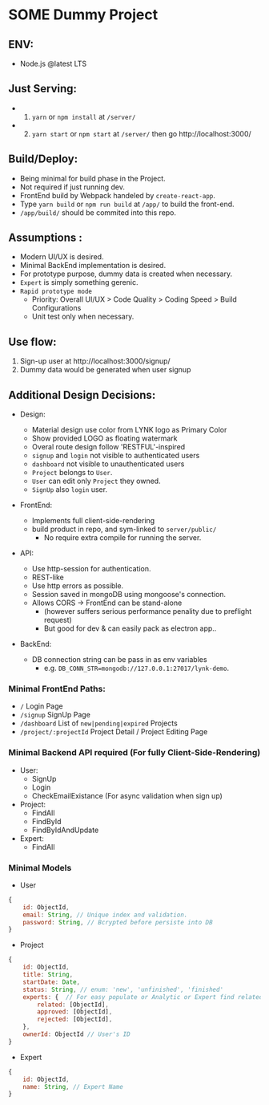 # SOME Dummy Project

## ENV:
- Node.js @latest LTS

## Just Serving:
- 1. `yarn` or `npm install` at `/server/`
- 2. `yarn start` or `npm start` at `/server/` then go http://localhost:3000/

## Build/Deploy:
- Being minimal for build phase in the Project.
- Not required if just running dev.
- FrontEnd build by Webpack handeled by `create-react-app`.
- Type `yarn build` or `npm run build` at `/app/` to build the front-end.
- `/app/build/` should be commited into this repo.


## Assumptions :
- Modern UI/UX is desired.
- Minimal BackEnd implementation is desired.
- For prototype purpose, dummy data is created when necessary.
- `Expert` is simply something gerenic.
- `Rapid prototype mode`
    - Priority: Overall UI/UX > Code Quality > Coding Speed > Build Configurations 
    - Unit test only when necessary.
## Use flow:
1. Sign-up user at http://localhost:3000/signup/
2. Dummy data would be generated when user signup

## Additional Design Decisions:
- Design:
    - Material design use color from LYNK logo as Primary Color
    - Show provided LOGO as floating watermark
    - Overal route design follow 'RESTFUL'-inspired
    - `signup` and `login` not visible to authenticated users
    - `dashboard` not visible to unauthenticated users
    - `Project` belongs to `User`.
    - `User` can edit only `Project` they owned.
    - `SignUp` also `login` user.

- FrontEnd:
    - Implements full client-side-rendering
    - build product in repo, and sym-linked to `server/public/`
        - No require extra compile for running the server.

- API:
    - Use http-session for authentication.
    - REST-like
    - Use http errors as possible.
    - Session saved in mongoDB using mongoose's connection.
    - Allows CORS -> FrontEnd can be stand-alone
        - (however suffers serious performance penality due to preflight request)
        - But good for dev & can easily pack as electron app..
- BackEnd:
    - DB connection string can be pass in as env variables 
        - e.g. `DB_CONN_STR=mongodb://127.0.0.1:27017/lynk-demo`.

### Minimal FrontEnd Paths:
- `/` Login Page
- `/signup` SignUp Page
- `/dashboard` List of `new|pending|expired` Projects
- `/project/:projectId` Project Detail / Project Editing Page

### Minimal Backend API required (For fully Client-Side-Rendering)
- User:
    - SignUp
    - Login
    - CheckEmailExistance (For async validation when sign up)
- Project:
    - FindAll
    - FindById
    - FindByIdAndUpdate
- Expert:
    - FindAll

### Minimal Models
- User  
```js
{
    id: ObjectId,
    email: String, // Unique index and validation.
    password: String, // Bcrypted before persiste into DB
}
```
- Project
```js
{
    id: ObjectId,
    title: String,
    startDate: Date,
    status: String, // enum: 'new', 'unfinished', 'finished'
    experts: {  // For easy populate or Analytic or Expert find related Project
        related: [ObjectId],
        approved: [ObjectId],
        rejected: [ObjectId],
    },
    ownerId: ObjectId // User's ID
}
```
- Expert  
```js
{
    id: ObjectId,
    name: String, // Expert Name
}
```

